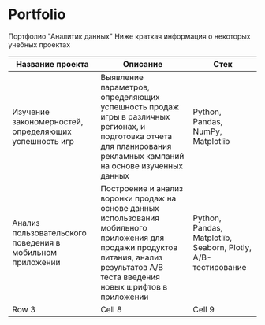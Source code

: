 # Portfolio
Портфолио "Аналитик данных"
Ниже краткая информация о некоторых учебных проектах

| Название проекта | Описание | Стек |
|----------|----------|----------|
| Изучение закономерностей, определяющих успешность игр    | Выявление параметров, определяющих успешность продаж игры в различных регионах, и подготовка отчета для планирования рекламных кампаний на основе изученных данных   | Python, Pandas, NumPy, Matplotlib |
| Анализ пользовательского поведения в мобильном приложении    | Построение и анализ воронки продаж на основе данных использования мобильного приложения для продажи продуктов питания, анализ результатов A/B теста введения новых шрифтов в приложении   | Python, Pandas, Matplotlib, Seaborn, Plotly, A/B-тестирование    |
| Row 3    | Cell 8   | Cell 9   |
